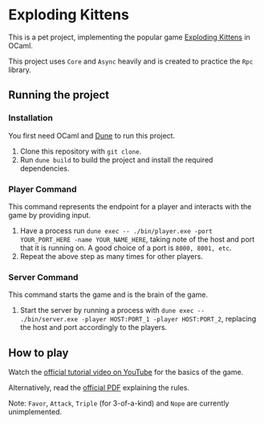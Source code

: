 # Exploding Kittens
This is a pet project, implementing the popular game [Exploding
Kittens](https://www.explodingkittens.com) in OCaml.

This project uses `Core` and `Async` heavily and is created to practice the
`Rpc` library.

## Running the project
### Installation
You first need OCaml and [Dune](https://dune.build/install) to run this project.
1. Clone this repository with `git clone`.
2. Run `dune build` to build the project and install the required dependencies.

### Player Command
This command represents the endpoint for a player and interacts with the game
by providing input.

1. Have a process run `dune exec -- ./bin/player.exe -port YOUR_PORT_HERE -name
   YOUR_NAME_HERE`, taking note of the host and port that it is running on. A
   good choice of a port is `8000, 8001, etc`.
2. Repeat the above step as many times for other players.

### Server Command
This command starts the game and is the brain of the game.

1. Start the server by running a process with `dune exec -- ./bin/server.exe
   -player HOST:PORT_1 -player HOST:PORT_2`, replacing the host and port
   accordingly to the players.

## How to play
Watch the [official tutorial video on
YouTube](https://www.youtube.com/watch?v=kAkRKuv5Rts) for the basics of the
game.

Alternatively, read the [official
PDF](https://www.buffalolib.org/sites/default/files/gaming-unplugged/inst/Exploding%20Kittens%20Instructions.pdf)
explaining the rules.

Note: `Favor`, `Attack`, `Triple` (for 3-of-a-kind) and `Nope` are currently unimplemented.
